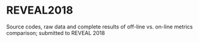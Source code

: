 # REVEAL2018
Source codes, raw data and complete results of off-line vs. on-line metrics comparison; submitted to REVEAL 2018
